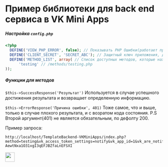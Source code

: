 # **Пример библиотеки для back end сервиса в VK Mini Apps**

##### Настройка `config.php`
```php
<?php
  DEFINE('VIEW_PHP_ERROR', false); // Показывать PHP Ошибки(работает при ошибки в методах)
  DEFINE('CLIENT_SECRET', 'SECRET_ABC'); // Защитный ключ приложения, для проверки подписи
  DEFINE('METHOD_LIST', array( // Список доступных методов, которые находятся в папке `methods`
      'testing' // /methods/testing.php
));
```
##### Функции для методов
`$this->SuccessResponse('Результат')` Используется в случае успешного достижения результата и возвращает определенную информацию.

`$this->ErrorResponse('Причина ошибки', 401)` Тоже самое, что и выше, только в случае плохого результата, и с возратом кода состояния.
P.S Второй аргумент(401) не является обязательным, по дефолту 200.

Пример запроса: 
```
http://localhost/TemplateBackend-VKMiniApps/index.php?method=testing&vk_access_token_settings=notify&vk_app_id=1&vk_are_notifications_enabled=0&vk_is_app_user=1&vk_language=ru&vk_platform=mobile_web&vk_ref=other&vk_user_id=1&sign=aMKOCC2GYNVL-AewtNxa1O31xgI3qEFJBZfaLnEFSXI
```
<a href="https://vk.com/ghost1337gg"><img src="https://pngicon.ru/file/uploads/vk.png" height=30></img></a>
